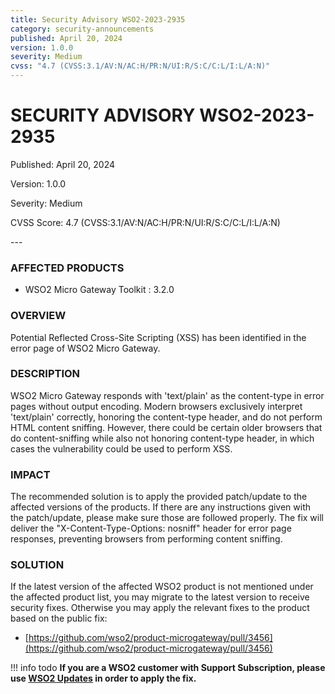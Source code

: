 ```yaml
---
title: Security Advisory WSO2-2023-2935
category: security-announcements
published: April 20, 2024
version: 1.0.0
severity: Medium
cvss: "4.7 (CVSS:3.1/AV:N/AC:H/PR:N/UI:R/S:C/C:L/I:L/A:N)"
---
```


# SECURITY ADVISORY WSO2-2023-2935

<p class="doc-info">Published: April 20, 2024</p>
<p class="doc-info">Version: 1.0.0</p>
<p class="doc-info">Severity: Medium</p>
<p class="doc-info">CVSS Score: 4.7 (CVSS:3.1/AV:N/AC:H/PR:N/UI:R/S:C/C:L/I:L/A:N)</p>
---

### AFFECTED PRODUCTS
* WSO2 Micro Gateway Toolkit : 3.2.0


### OVERVIEW
Potential Reflected Cross-Site Scripting (XSS) has been identified in the error page of WSO2 Micro Gateway.


### DESCRIPTION
WSO2 Micro Gateway responds with 'text/plain' as the content-type in error pages without output encoding. Modern browsers exclusively interpret 'text/plain' correctly, honoring the content-type header, and do not perform HTML content sniffing. However, there could be certain older browsers that do content-sniffing while also not honoring content-type header, in which cases the vulnerability could be used to perform XSS.


### IMPACT
The recommended solution is to apply the provided patch/update to the affected versions of the products. If there are any instructions given with the patch/update, please make sure those are followed properly. The fix will deliver the "X-Content-Type-Options: nosniff" header for error page responses, preventing browsers from performing content sniffing.


### SOLUTION
If the latest version of the affected WSO2 product is not mentioned under the affected product list, you may migrate to the latest version to receive security fixes. Otherwise you may apply the relevant fixes to the product based on the public fix: 

* [https://github.com/wso2/product-microgateway/pull/3456](https://github.com/wso2/product-microgateway/pull/3456)


!!! info todo
    **If you are a WSO2 customer with Support Subscription, please use [WSO2 Updates](https://wso2.com/updates/) in order to apply the fix.**

